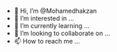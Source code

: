 - 👋 Hi, I’m @Mohamedhakzan
- 👀 I’m interested in ...
- 🌱 I’m currently learning ...
- 💞️ I’m looking to collaborate on ...
- 📫 How to reach me ...

<!---
Mohamedhakzan/Mohamedhakzan is a ✨ special ✨ repository because its `README.md` (this file) appears on your GitHub profile.
You can click the Preview link to take a look at your changes.
--->
